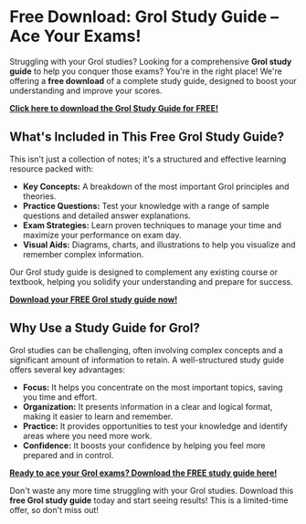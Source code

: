 # Free Download: Grol Study Guide – Ace Your Exams!

Struggling with your Grol studies? Looking for a comprehensive **Grol study guide** to help you conquer those exams? You're in the right place! We're offering a **free download** of a complete study guide, designed to boost your understanding and improve your scores.

[**Click here to download the Grol Study Guide for FREE!**](https://udemywork.com/grol-study-guide)

## What's Included in This Free Grol Study Guide?

This isn't just a collection of notes; it's a structured and effective learning resource packed with:

*   **Key Concepts:** A breakdown of the most important Grol principles and theories.
*   **Practice Questions:** Test your knowledge with a range of sample questions and detailed answer explanations.
*   **Exam Strategies:** Learn proven techniques to manage your time and maximize your performance on exam day.
*   **Visual Aids:** Diagrams, charts, and illustrations to help you visualize and remember complex information.

Our Grol study guide is designed to complement any existing course or textbook, helping you solidify your understanding and prepare for success.

[**Download your FREE Grol study guide now!**](https://udemywork.com/grol-study-guide)

## Why Use a Study Guide for Grol?

Grol studies can be challenging, often involving complex concepts and a significant amount of information to retain. A well-structured study guide offers several key advantages:

*   **Focus:** It helps you concentrate on the most important topics, saving you time and effort.
*   **Organization:** It presents information in a clear and logical format, making it easier to learn and remember.
*   **Practice:** It provides opportunities to test your knowledge and identify areas where you need more work.
*   **Confidence:** It boosts your confidence by helping you feel more prepared and in control.

[**Ready to ace your Grol exams? Download the FREE study guide here!**](https://udemywork.com/grol-study-guide)

Don't waste any more time struggling with your Grol studies. Download this **free Grol study guide** today and start seeing results! This is a limited-time offer, so don't miss out!
